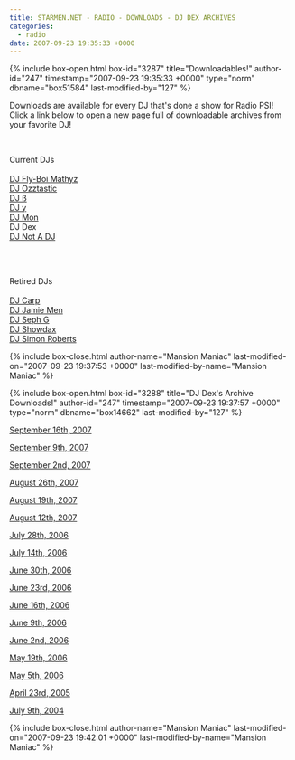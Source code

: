 ```yaml
---
title: STARMEN.NET - RADIO - DOWNLOADS - DJ DEX ARCHIVES
categories:
  - radio
date: 2007-09-23 19:35:33 +0000
---
```

{% include box-open.html box-id="3287" title="Downloadables!" author-id="247" timestamp="2007-09-23 19:35:33 +0000" type="norm" dbname="box51584" last-modified-by="127" %}
<p>
Downloads are available for every DJ that's done a show for Radio PSI!  Click a link below to open a new page full of downloadable archives from your favorite DJ!
</p><BR />

<p>Current DJs<BR /><BR />
<a href='/radio/downloads/mathyz'>DJ Fly-Boi Mathyz</a><BR />
<a href='/radio/downloads/ozztastic'>DJ Ozztastic</a><BR />
<a href='/radio/downloads/b'>DJ ß</a><BR />
<a href='/radio/downloads/g'>DJ γ</a><BR />
<a href='/radio/downloads/mon'>DJ Mon</a><BR />
DJ Dex<BR />
<a href='/radio/downloads/notadj'>DJ Not A DJ</a><BR />
</p><BR /><BR />

<p>Retired DJs<BR /><BR />
<a href='/radio/downloads/carp'>DJ Carp</a><BR />
<a href='/radio/downloads/jamiemen'>DJ Jamie Men</a><BR />
<a href='/radio/downloads/sephg'>DJ Seph G</a><BR />
<a href='/radio/downloads/showdax'>DJ Showdax</a><BR />
<a href='/radio/downloads/simonbob'>DJ Simon Roberts</a><BR />
</p>
{% include box-close.html author-name="Mansion Maniac" last-modified-on="2007-09-23 19:37:53 +0000" last-modified-by-name="Mansion Maniac" %}

{% include box-open.html box-id="3288" title="DJ Dex's Archive Downloads!" author-id="247" timestamp="2007-09-23 19:37:57 +0000" type="norm" dbname="box14662" last-modified-by="127" %}
<p>
<a href="http://radio.starmen.net/dumps/archives/slingz0r/radiopsidumpdjdex20070916.ogg">September 16th, 2007</a>
</p>

<p>
<a href="http://radio.starmen.net/dumps/archives/slingz0r/radiopsidumpdjdex200070909.ogg">September 9th, 2007</a>
</p>

<p>
<a href="http://radio.starmen.net/dumps/archives/slingz0r/radiopsidumpdjdex20070902.ogg">September 2nd, 2007</a>
</p>

<p>
<a href="http://radio.starmen.net/dumps/archives/slingz0r/radiopsidumpdjdex20070826.ogg">August 26th, 2007</a>
</p>

<p>
<a href="http://radio.starmen.net/dumps/archives/slingz0r/radiopsidumpdjdex20070819.ogg">August 19th, 2007</a>
</p>

<p>
<a href="http://radio.starmen.net/dumps/archives/slingz0r/radiopsidumpdjdex20070812.ogg">August 12th, 2007</a>
</p>

<p>
<a href="http://radio.starmen.net/dumps/archives/slingz0r/radiopsidumpdjsling20060728.ogg">July 28th, 2006</a>
</p>

<p>
<a href="http://radio.starmen.net/dumps/archives/slingz0r/radiopsidumpdjsling20060714.ogg">July 14th, 2006</a>
</p>

<p>
<a href="http://radio.starmen.net/dumps/archives/slingz0r/radiopsidumpdjsling20060630.ogg">June 30th, 2006</a>

</p>

<p>
<a href="http://radio.starmen.net/dumps/archives/slingz0r/radiopsidumpdjsling20060623.ogg">June 23rd, 2006</a>
</p>

<p>
<a href="http://radio.starmen.net/dumps/archives/slingz0r/radiopsidumpdjsling20060616.ogg">June 16th, 2006</a>
</p>

<p>
<a href="http://radio.starmen.net/dumps/archives/slingz0r/radiopsidumpdjsling20060609.ogg">June 9th, 2006</a>
</p>

<p>
<a href="http://radio.starmen.net/dumps/archives/slingz0r/radiopsidumpdjsling20060602.ogg">June 2nd, 2006</a>
</p>

<p>
<a href="http://radio.starmen.net/dumps/archives/slingz0r/radiopsidumpdjsling20060519.ogg">May 19th, 2006</a>
</p>

<p>
<a href="http://radio.starmen.net/dumps/archives/slingz0r/radiopsidumpdjsling20060505.ogg">May 5th, 2006</a>
</p>

<p>
<a href="http://radio.starmen.net/dumps/archives/slingz0r/radiopsidumpdjsling20050423.ogg">April 23rd, 2005</a>
</p>

<p>
<a href="http://radio.starmen.net/dumps/archives/slingz0r/radiopsidumpdjsling20040709.ogg">July 9th, 2004</a>
</p>
{% include box-close.html author-name="Mansion Maniac" last-modified-on="2007-09-23 19:42:01 +0000" last-modified-by-name="Mansion Maniac" %}
